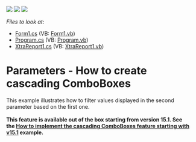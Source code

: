 <!-- default badges list -->
![](https://img.shields.io/endpoint?url=https://codecentral.devexpress.com/api/v1/VersionRange/128604445/12.2.12%2B)
[![](https://img.shields.io/badge/Open_in_DevExpress_Support_Center-FF7200?style=flat-square&logo=DevExpress&logoColor=white)](https://supportcenter.devexpress.com/ticket/details/E4884)
[![](https://img.shields.io/badge/📖_How_to_use_DevExpress_Examples-e9f6fc?style=flat-square)](https://docs.devexpress.com/GeneralInformation/403183)
<!-- default badges end -->
<!-- default file list -->
*Files to look at*:

* [Form1.cs](./CS/WindowsFormsApplication1/Form1.cs) (VB: [Form1.vb](./VB/WindowsFormsApplication1/Form1.vb))
* [Program.cs](./CS/WindowsFormsApplication1/Program.cs) (VB: [Program.vb](./VB/WindowsFormsApplication1/Program.vb))
* [XtraReport1.cs](./CS/WindowsFormsApplication1/XtraReport1.cs) (VB: [XtraReport1.vb](./VB/WindowsFormsApplication1/XtraReport1.vb))
<!-- default file list end -->
# Parameters - How to create cascading ComboBoxes


<p>This example illustrates how to filter values displayed in the second parameter based on the first one.<br><br><strong>This feature is available out of the box starting from version 15.1. See the <a href="https://www.devexpress.com/Support/Center/p/T271639">How to implement the cascading ComboBoxes feature starting with v15.1</a> example.</strong></p>

<br/>


